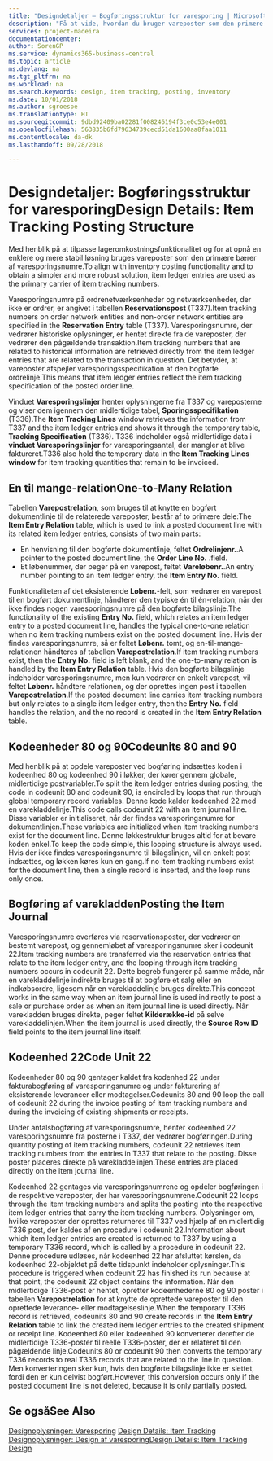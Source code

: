 ```yaml
---
title: "Designdetaljer – Bogføringsstruktur for varesporing | Microsoft Docs"
description: "Få at vide, hvordan du bruger vareposter som den primære bærer af varesporingsnumre."
services: project-madeira
documentationcenter: 
author: SorenGP
ms.service: dynamics365-business-central
ms.topic: article
ms.devlang: na
ms.tgt_pltfrm: na
ms.workload: na
ms.search.keywords: design, item tracking, posting, inventory
ms.date: 10/01/2018
ms.author: sgroespe
ms.translationtype: HT
ms.sourcegitcommit: 9dbd92409ba02281f008246194f3ce0c53e4e001
ms.openlocfilehash: 563835b6fd79634739cecd51da1600aa8faa1011
ms.contentlocale: da-dk
ms.lasthandoff: 09/28/2018

---
```

# <a name="design-details-item-tracking-posting-structure"></a><span data-ttu-id="05078-103">Designdetaljer: Bogføringsstruktur for varesporing</span><span class="sxs-lookup"><span data-stu-id="05078-103">Design Details: Item Tracking Posting Structure</span></span>
<span data-ttu-id="05078-104">Med henblik på at tilpasse lageromkostningsfunktionalitet og for at opnå en enklere og mere stabil løsning bruges vareposter som den primære bærer af varesporingsnumre.</span><span class="sxs-lookup"><span data-stu-id="05078-104">To align with inventory costing functionality and to obtain a simpler and more robust solution, item ledger entries are used as the primary carrier of item tracking numbers.</span></span>  
  
<span data-ttu-id="05078-105">Varesporingsnumre på ordrenetværksenheder og netværksenheder, der ikke er ordrer, er angivet i tabellen **Reservationspost** (T337).</span><span class="sxs-lookup"><span data-stu-id="05078-105">Item tracking numbers on order network entities and non-order network entities are specified in the **Reservation Entry** table (T337).</span></span> <span data-ttu-id="05078-106">Varesporingsnumre, der vedrører historiske oplysninger, er hentet direkte fra de vareposter, der vedrører den pågældende transaktion.</span><span class="sxs-lookup"><span data-stu-id="05078-106">Item tracking numbers that are related to historical information are retrieved directly from the item ledger entries that are related to the transaction in question.</span></span> <span data-ttu-id="05078-107">Det betyder, at vareposter afspejler varesporingsspecifikation af den bogførte ordrelinje.</span><span class="sxs-lookup"><span data-stu-id="05078-107">This means that item ledger entries reflect the item tracking specification of the posted order line.</span></span>  
  
<span data-ttu-id="05078-108">Vinduet **Varesporingslinjer** henter oplysningerne fra T337 og vareposterne og viser dem igennem den midlertidige tabel, **Sporingsspecifikation** (T336).</span><span class="sxs-lookup"><span data-stu-id="05078-108">The **Item Tracking Lines** window retrieves the information from T337 and the item ledger entries and shows it through the temporary table, **Tracking Specification** (T336).</span></span> <span data-ttu-id="05078-109">T336 indeholder også midlertidige data i **vinduet Varesporingslinjer** for varesporingsantal, der mangler at blive faktureret.</span><span class="sxs-lookup"><span data-stu-id="05078-109">T336 also hold the temporary data in the **Item Tracking Lines window** for item tracking quantities that remain to be invoiced.</span></span>  
  
## <a name="one-to-many-relation"></a><span data-ttu-id="05078-110">En til mange-relation</span><span class="sxs-lookup"><span data-stu-id="05078-110">One-to-Many Relation</span></span>  
<span data-ttu-id="05078-111">Tabellen **Varepostrelation**, som bruges til at knytte en bogført dokumentlinje til de relaterede vareposter, består af to primære dele:</span><span class="sxs-lookup"><span data-stu-id="05078-111">The **Item Entry Relation** table, which is used to link a posted document line with its related item ledger entries, consists of two main parts:</span></span>  
  
* <span data-ttu-id="05078-112">En henvisning til den bogførte dokumentlinje, feltet **Ordrelinjenr.**.</span><span class="sxs-lookup"><span data-stu-id="05078-112">A pointer to the posted document line, the **Order Line No.**</span></span> <span data-ttu-id="05078-113">.</span><span class="sxs-lookup"><span data-stu-id="05078-113">field.</span></span>  
* <span data-ttu-id="05078-114">Et løbenummer, der peger på en varepost, feltet **Vareløbenr.**.</span><span class="sxs-lookup"><span data-stu-id="05078-114">An entry number pointing to an item ledger entry, the **Item Entry No.** field.</span></span>  
  
<span data-ttu-id="05078-115">Funktionaliteten af det eksisterende **Løbenr.**-felt, som vedrører en varepost til en bogført dokumentlinje, håndterer den typiske én til én-relation, når der ikke findes nogen varesporingsnumre på den bogførte bilagslinje.</span><span class="sxs-lookup"><span data-stu-id="05078-115">The functionality of the existing **Entry No.** field, which relates an item ledger entry to a posted document line, handles the typical one-to-one relation when no item tracking numbers exist on the posted document line.</span></span> <span data-ttu-id="05078-116">Hvis der findes varesporingsnumre, så er feltet **Løbenr.** tomt, og en-til-mange-relationen håndteres af tabellen **Varepostrelation**.</span><span class="sxs-lookup"><span data-stu-id="05078-116">If item tracking numbers exist, then the **Entry No.** field is left blank, and the one-to-many relation is handled by the **Item Entry Relation** table.</span></span> <span data-ttu-id="05078-117">Hvis den bogførte bilagslinje indeholder varesporingsnumre, men kun vedrører en enkelt varepost, vil feltet **Løbenr.** håndtere relationen, og der oprettes ingen post i tabellen **Varepostrelation**.</span><span class="sxs-lookup"><span data-stu-id="05078-117">If the posted document line carries item tracking numbers but only relates to a single item ledger entry, then the **Entry No.** field handles the relation, and the no record is created in the **Item Entry Relation** table.</span></span>  
  
## <a name="codeunits-80-and-90"></a><span data-ttu-id="05078-118">Kodeenheder 80 og 90</span><span class="sxs-lookup"><span data-stu-id="05078-118">Codeunits 80 and 90</span></span>  
<span data-ttu-id="05078-119">Med henblik på at opdele vareposter ved bogføring indsættes koden i kodeenhed 80 og kodeenhed 90 i løkker, der kører gennem globale, midlertidige postvariabler.</span><span class="sxs-lookup"><span data-stu-id="05078-119">To split the item ledger entries during posting, the code in codeunit 80 and codeunit 90, is encircled by loops that run through global temporary record variables.</span></span> <span data-ttu-id="05078-120">Denne kode kalder kodeenhed 22 med en varekladdelinje.</span><span class="sxs-lookup"><span data-stu-id="05078-120">This code calls codeunit 22 with an item journal line.</span></span> <span data-ttu-id="05078-121">Disse variabler er initialiseret, når der findes varesporingsnumre for dokumentlinjen.</span><span class="sxs-lookup"><span data-stu-id="05078-121">These variables are initialized when item tracking numbers exist for the document line.</span></span> <span data-ttu-id="05078-122">Denne løkkestruktur bruges altid for at bevare koden enkel.</span><span class="sxs-lookup"><span data-stu-id="05078-122">To keep the code simple, this looping structure is always used.</span></span> <span data-ttu-id="05078-123">Hvis der ikke findes varesporingsnumre til bilagslinjen, vil en enkelt post indsættes, og løkken køres kun en gang.</span><span class="sxs-lookup"><span data-stu-id="05078-123">If no item tracking numbers exist for the document line, then a single record is inserted, and the loop runs only once.</span></span>  
  
## <a name="posting-the-item-journal"></a><span data-ttu-id="05078-124">Bogføring af varekladden</span><span class="sxs-lookup"><span data-stu-id="05078-124">Posting the Item Journal</span></span>  
<span data-ttu-id="05078-125">Varesporingsnumre overføres via reservationsposter, der vedrører en bestemt varepost, og gennemløbet af varesporingsnumre sker i codeunit 22.</span><span class="sxs-lookup"><span data-stu-id="05078-125">Item tracking numbers are transferred via the reservation entries that relate to the item ledger entry, and the looping through item tracking numbers occurs in codeunit 22.</span></span> <span data-ttu-id="05078-126">Dette begreb fungerer på samme måde, når en varekladdelinje indirekte bruges til at bogføre et salg eller en indkøbsordre, ligesom når en varekladdelinje bruges direkte.</span><span class="sxs-lookup"><span data-stu-id="05078-126">This concept works in the same way when an item journal line is used indirectly to post a sale or purchase order as when an item journal line is used directly.</span></span> <span data-ttu-id="05078-127">Når varekladden bruges direkte, peger feltet **Kilderække-id** på selve varekladdelinjen.</span><span class="sxs-lookup"><span data-stu-id="05078-127">When the item journal is used directly, the **Source Row ID** field points to the item journal line itself.</span></span>  
  
## <a name="code-unit-22"></a><span data-ttu-id="05078-128">Kodeenhed 22</span><span class="sxs-lookup"><span data-stu-id="05078-128">Code Unit 22</span></span>  
<span data-ttu-id="05078-129">Kodeenheder 80 og 90 gentager kaldet fra kodenhed 22 under fakturabogføring af varesporingsnumre og under fakturering af eksisterende leverancer eller modtagelser.</span><span class="sxs-lookup"><span data-stu-id="05078-129">Codeunits 80 and 90 loop the call of codeunit 22 during the invoice posting of item tracking numbers and during the invoicing of existing shipments or receipts.</span></span>  
  
<span data-ttu-id="05078-130">Under antalsbogføring af varesporingsnumre, henter kodeenhed 22 varesporingsnumre fra posterne i T337, der vedrører bogføringen.</span><span class="sxs-lookup"><span data-stu-id="05078-130">During quantity posting of item tracking numbers, codeunit 22 retrieves item tracking numbers from the entries in T337 that relate to the posting.</span></span> <span data-ttu-id="05078-131">Disse poster placeres direkte på varekladdelinjen.</span><span class="sxs-lookup"><span data-stu-id="05078-131">These entries are placed directly on the item journal line.</span></span>  
  
<span data-ttu-id="05078-132">Kodeenhed 22 gentages via varesporingsnumrene og opdeler bogføringen i de respektive vareposter, der har varesporingsnumrene.</span><span class="sxs-lookup"><span data-stu-id="05078-132">Codeunit 22 loops through the item tracking numbers and splits the posting into the respective item ledger entries that carry the item tracking numbers.</span></span> <span data-ttu-id="05078-133">Oplysninger om, hvilke vareposter der oprettes returneres til T337 ved hjælp af en midlertidig T336 post, der kaldes af en procedure i codeunit 22.</span><span class="sxs-lookup"><span data-stu-id="05078-133">Information about which item ledger entries are created is returned to T337 by using a temporary T336 record, which is called by a procedure in codeunit 22.</span></span> <span data-ttu-id="05078-134">Denne procedure udløses, når kodeenhed 22 har afsluttet kørslen, da kodeenhed 22-objektet på dette tidspunkt indeholder oplysninger.</span><span class="sxs-lookup"><span data-stu-id="05078-134">This procedure is triggered when codeunit 22 has finished its run because at that point, the codeunit 22 object contains the information.</span></span> <span data-ttu-id="05078-135">Når den midlertidige T336-post er hentet, opretter kodeenhederne 80 og 90 poster i tabellen **Varepostrelation** for at knytte de oprettede vareposter til den oprettede leverance- eller modtagelseslinje.</span><span class="sxs-lookup"><span data-stu-id="05078-135">When the temporary T336 record is retrieved, codeunits 80 and 90 create records in the **Item Entry Relation** table to link the created item ledger entries to the created shipment or receipt line.</span></span> <span data-ttu-id="05078-136">Kodeenhed 80 eller kodeenhed 90 konverterer derefter de midlertidige T336-poster til reelle T336-poster, der er relateret til den pågældende linje.</span><span class="sxs-lookup"><span data-stu-id="05078-136">Codeunits 80 or codeunit 90 then converts the temporary T336 records to real T336 records that are related to the line in question.</span></span> <span data-ttu-id="05078-137">Men konverteringen sker kun, hvis den bogførte bilagslinje ikke er slettet, fordi den er kun delvist bogført.</span><span class="sxs-lookup"><span data-stu-id="05078-137">However, this conversion occurs only if the posted document line is not deleted, because it is only partially posted.</span></span>  
  
## <a name="see-also"></a><span data-ttu-id="05078-138">Se også</span><span class="sxs-lookup"><span data-stu-id="05078-138">See Also</span></span>  
<span data-ttu-id="05078-139">[Designoplysninger: Varesporing](design-details-item-tracking.md) </span><span class="sxs-lookup"><span data-stu-id="05078-139">[Design Details: Item Tracking](design-details-item-tracking.md) </span></span>  
[<span data-ttu-id="05078-140">Designoplysninger: Design af varesporing</span><span class="sxs-lookup"><span data-stu-id="05078-140">Design Details: Item Tracking Design</span></span>](design-details-item-tracking-design.md)
